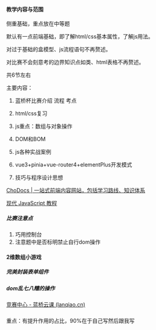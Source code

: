 

#### 教学内容与范围

侧重基础，重点放在中等题

默认有一点前端基础，即了解html/css基本属性，了解js用法。

对过于基础的盒模型、js流程语句不再赘述。

对比赛不会刻意考的边界知识点如类、html表格不再赘述。

共6节左右

主要内容：

1. 蓝桥杯比赛介绍 流程 考点

2. html/css复习

3. js重点：数组与对象操作

4. DOM和BOM

5. js各种实战案例

6. vue3+pinia+vue-router4+elementPlus开发模式

7. 技巧与程序设计思想

   

[ChoDocs | 一站式前端内容网站，包括学习路线、知识体系](https://chodocs.cn/)

[现代 JavaScript 教程](https://zh.javascript.info/)



##### 比赛注意点

1. 巧用控制台
2. 注意题中是否标明禁止自行dom操作











#### 2维数组小游戏



##### 完美封装表单组件





##### dom乱七八糟的操作

[竞赛中心 - 蓝桥云课 (lanqiao.cn)](https://www.lanqiao.cn/problems/8715/learning/?contest_id=172)

##### 







重点：有提升作用的占比，90%在于自己写然后跟我写
